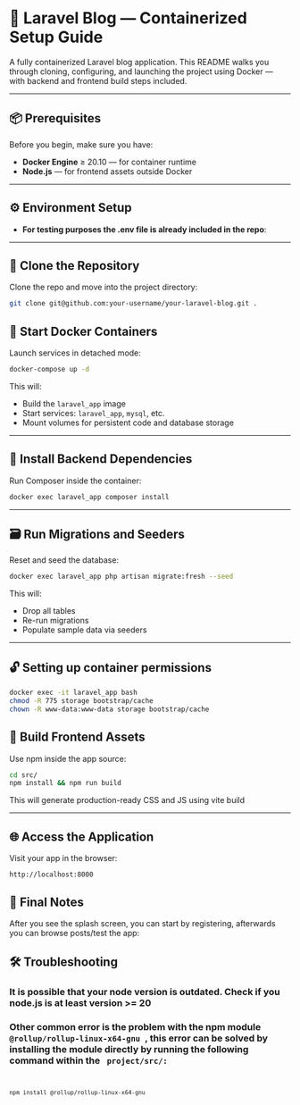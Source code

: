 # 🚀 Laravel Blog — Containerized Setup Guide

A fully containerized Laravel blog application.
This README walks you through cloning, configuring, and launching the project using Docker — with backend and frontend build steps included.

---

## 📦 Prerequisites

Before you begin, make sure you have:

- **Docker Engine** ≥ 20.10 — for container runtime
- **Node.js** — for frontend assets outside Docker

---

## ⚙️ Environment Setup
- **For testing purposes the .env file is already included in the repo**:
---

## 📁 Clone the Repository

Clone the repo and move into the project directory:

```bash
git clone git@github.com:your-username/your-laravel-blog.git .
```

## 🐳 Start Docker Containers

Launch services in detached mode:

```bash
docker-compose up -d
```

This will:

- Build the `laravel_app` image
- Start services: `laravel_app`, `mysql`, etc.
- Mount volumes for persistent code and database storage

---

## 🧰 Install Backend Dependencies

Run Composer inside the container:

```bash
docker exec laravel_app composer install
```

---

## 🗃️ Run Migrations and Seeders

Reset and seed the database:

```bash
docker exec laravel_app php artisan migrate:fresh --seed
```

This will:

- Drop all tables
- Re-run migrations
- Populate sample data via seeders

---
## 🔓 Setting up container permissions

```bash
docker exec -it laravel_app bash
chmod -R 775 storage bootstrap/cache
chown -R www-data:www-data storage bootstrap/cache
```

## 🎨 Build Frontend Assets

Use npm inside the app source:

```bash
cd src/
npm install && npm run build
```

This will generate production-ready CSS and JS using vite build

---

## 🌐 Access the Application

Visit your app in the browser:

```
http://localhost:8000
```

## 🙌 Final Notes

After you see the splash screen, you can start by registering, afterwards you can browse posts/test the app:

## 🛠️ Troubleshooting

### It is possible that your node version is outdated. Check if you node.js is at least version >= 20
### Other common error is the problem with the npm module <code> @rollup/rollup-linux-x64-gnu </code>, this error can be solved by installing the module directly by running the following command within the <code> project/src/:

```
npm install @rollup/rollup-linux-x64-gnu
```
